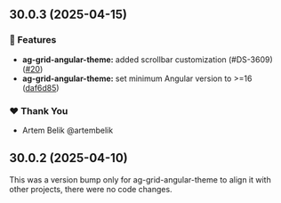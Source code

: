 ## 30.0.3 (2025-04-15)

### 🚀 Features

- **ag-grid-angular-theme:** added scrollbar customization (#DS-3609) ([#20](https://github.com/koobiq/data-grid/pull/20))
- **ag-grid-angular-theme:** set minimum Angular version to >=16 ([daf6d85](https://github.com/koobiq/data-grid/commit/daf6d85))

### ❤️ Thank You

- Artem Belik @artembelik

## 30.0.2 (2025-04-10)

This was a version bump only for ag-grid-angular-theme to align it with other projects, there were no code changes.
